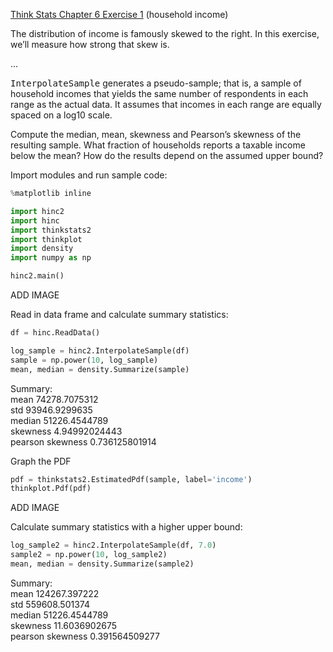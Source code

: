 [Think Stats Chapter 6 Exercise 1](http://greenteapress.com/thinkstats2/html/thinkstats2007.html#toc60) (household income)

The distribution of income is famously skewed to the right. In this exercise, we’ll measure how strong that skew is.

...

<tt>InterpolateSample</tt> generates a pseudo-sample; that is, a sample of household incomes that yields the same number of respondents in each range as the actual data. It assumes that incomes in each range are equally spaced on a log10 scale.

Compute the median, mean, skewness and Pearson’s skewness of the resulting sample. What fraction of households reports a taxable income below the mean? How do the results depend on the assumed upper bound?

Import modules and run sample code:

```python
%matplotlib inline

import hinc2
import hinc
import thinkstats2
import thinkplot
import density
import numpy as np

hinc2.main()
```

ADD IMAGE

Read in data frame and calculate summary statistics:

```python
df = hinc.ReadData()

log_sample = hinc2.InterpolateSample(df)
sample = np.power(10, log_sample)
mean, median = density.Summarize(sample)
```

Summary:<br>
mean 74278.7075312<br>
std 93946.9299635<br>
median 51226.4544789<br>
skewness 4.94992024443<br>
pearson skewness 0.736125801914<br>

Graph the PDF

```python
pdf = thinkstats2.EstimatedPdf(sample, label='income')
thinkplot.Pdf(pdf)
```

ADD IMAGE

Calculate summary statistics with a higher upper bound:

```python
log_sample2 = hinc2.InterpolateSample(df, 7.0)
sample2 = np.power(10, log_sample2)
mean, median = density.Summarize(sample2)
```

Summary:<br>
mean 124267.397222<br>
std 559608.501374<br>
median 51226.4544789<br>
skewness 11.6036902675<br>
pearson skewness 0.391564509277<br>

